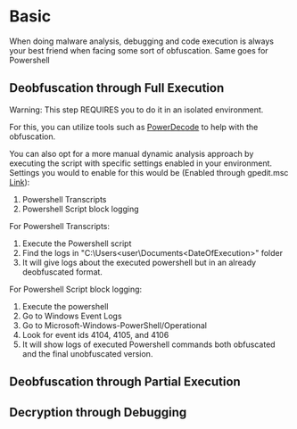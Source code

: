 # Basic

When doing malware analysis, debugging and code execution is always your best friend when facing some sort of obfuscation. Same goes for Powershell

## Deobfuscation through Full Execution
Warning: This step REQUIRES you to do it in an isolated environment.

For this, you can utilize tools such as [PowerDecode]("https://github.com/Malandrone/PowerDecode") to help with the obfuscation.

You can also opt for a more manual dynamic analysis approach by executing the script with specific settings enabled in your environment.
Settings you would to enable for this would be (Enabled through gpedit.msc [Link]("https://docs.nxlog.co/integrate/powershell-activity.html")):
1. Powershell Transcripts
2. Powershell Script block logging

For Powershell Transcripts:
1. Execute the Powershell script
2. Find the logs in "C:\Users\<user\Documents\<DateOfExecution>" folder
3. It will give logs about the executed powershell but in an already deobfuscated format.

For Powershell Script block logging:
1. Execute the powershell
2. Go to Windows Event Logs
3. Go to Microsoft-Windows-PowerShell/Operational
4. Look for event ids 4104, 4105, and 4106
5. It will show logs of executed Powershell commands both obfuscated and the final unobfuscated version.

## Deobfuscation through Partial Execution



## Decryption through Debugging


